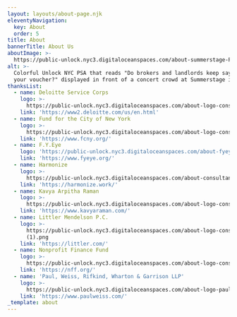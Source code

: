 ```yaml
---
layout: layouts/about-page.njk
eleventyNavigation:
  key: About
  order: 5
title: About
bannerTitle: About Us
aboutImage: >-
  https://public-unlock.nyc3.digitaloceanspaces.com/about-summerstage-PSA-top-image.png
alt: >-
  Colorful Unlock NYC PSA that reads "Do brokers and landlords keep saying no to
  your voucher?" displayed in front of a concert crowd at Summerstage in NYC
thanksList:
  - name: Deloitte Service Corps
    logo: >-
      https://public-unlock.nyc3.digitaloceanspaces.com/about-logo-consultant-deloitte.png
    link: 'https://www2.deloitte.com/us/en.html'
  - name: Fund for the City of New York
    logo: >-
      https://public-unlock.nyc3.digitaloceanspaces.com/about-logo-consultant-fund-for-the-city-of-new-york.png
    link: 'https://www.fcny.org/'
  - name: F.Y.Eye
    logo: 'https://public-unlock.nyc3.digitaloceanspaces.com/about-fyeye-logo.png'
    link: 'https://www.fyeye.org/'
  - name: Harmonize
    logo: >-
      https://public-unlock.nyc3.digitaloceanspaces.com/about-consultant-logo-harmonize.png
    link: 'https://harmonize.work/'
  - name: Kavya Arpitha Raman
    logo: >-
      https://public-unlock.nyc3.digitaloceanspaces.com/about-logo-consultant-kavya-arpitha-raman.png
    link: 'https://www.kavyaraman.com/'
  - name: Littler Mendelson P.C.
    logo: >-
      https://public-unlock.nyc3.digitaloceanspaces.com/about-logo-consultant-littler-mendelson
      (1).png
    link: 'https://littler.com/'
  - name: Nonprofit Finance Fund
    logo: >-
      https://public-unlock.nyc3.digitaloceanspaces.com/about-logo-consultant-nonprofit-finance-fund.png
    link: 'https://nff.org/'
  - name: 'Paul, Weiss, Rifkind, Wharton & Garrison LLP'
    logo: >-
      https://public-unlock.nyc3.digitaloceanspaces.com/about-logo-paul-weiss.png
    link: 'https://www.paulweiss.com/'
_template: about
---
```


